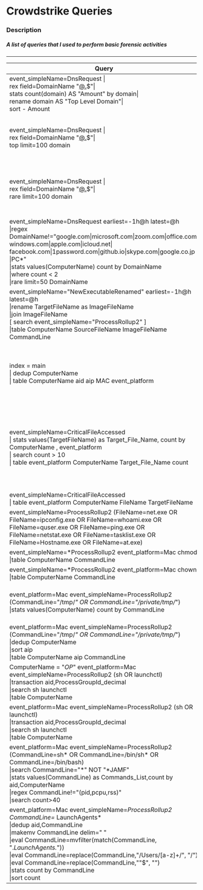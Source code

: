 # Crowdstrike Queries
### Description

##### A list of queries that I used to perform basic forensic activities
------------------------
| Query        | Description           | Scope  |
| ------------- |:-------------:| -----:|
|event_simpleName=DnsRequest \| <br /> rex field=DomainName "[@\.](?<domain>\w+\.\w+)$"\| <br /> stats count(domain) AS "Amount" by domain\|<br />  rename domain AS "Top Level Domain"\| <br /> sort - Amount|<br /> Count all top domain access|Network|
| event_simpleName=DnsRequest \| <br />rex field=DomainName "[@\.](?<domain>\w+\.\w+)$"\| <br />top limit=100 domain | List top 100 domain contacted by our users Usefull to detect a Mining |Network|
|event_simpleName=DnsRequest \| <br />rex field=DomainName "[@\.](?<domain>\w+\.\w+)$"\| <br />rare limit=100 domain|List "rare" 100 domain contacted by our users Usefull to detect unusual DN|Network|
|event_simpleName=DnsRequest earliest=-1h@h latest=@h<br />\|regex DomainName!="google\.com\|microsoft\.com\|zoom\.com\|office\.com\|<br />windows\.com\|apple\.com\|icloud\.net\|<br />facebook\.com\|1password\.com\|github\.io\|skype\.com\|google\.co\.jp<br />\|PC*" <br />\|stats values(ComputerName) count by DomainName <br />\|where count < 2<br />\|rare limit=50 DomainName|Show me a list of domain name requested less than 2 times during the last hour|Network|
|event_simpleName="NewExecutableRenamed" earliest=-1h@h latest=@h<br />\|rename TargetFileName as ImageFileName<br />\|join ImageFileName <br />\[ search event_simpleName="ProcessRollup2" ]<br />\|table ComputerName SourceFileName ImageFileName CommandLine|Executable name changed the last hour|Cross platform|
|index = main <br />\| dedup ComputerName<br />\| table ComputerName aid aip MAC event_platform|Quick overview about the endpoint information <br />aid (agent id) is really critical to perform investigation|Cross platform|
|event_simpleName=CriticalFileAccessed<br />\| stats values(TargetFileName) as Target_File_Name, count by ComputerName , event_platform<br />\| search count > 10<br />\| table event_platform ComputerName Target_File_Name count |Count the amount of Critical file accessed and display the platform, Computer Name , the Targeted File Name , and count|Mac/Linux|
|event_simpleName=CriticalFileAccessed<br />\| table event_platform ComputerName FileName TargetFileName|Critical file accessed|Mac/Linux|
|event_simpleName=ProcessRollup2 (FileName=net.exe OR FileName=ipconfig.exe OR FileName=whoami.exe OR FileName=quser.exe OR FileName=ping.exe OR FileName=netstat.exe OR FileName=tasklist.exe OR FileName=Hostname.exe OR FileName=at.exe) | table ComputerName FileName CommandLine|Reconnaissance Tools installed|Windows|
|event_simpleName=*ProcessRollup2 event_platform=Mac chmod<br />\|table ComputerName CommandLine|see chmod performed|Mac/Linux|
|event_simpleName=*ProcessRollup2 event_platform=Mac chown<br />\|table ComputerName CommandLine|see chown performed|Mac/Linux|
|event_platform=Mac event_simpleName=ProcessRollup2 (CommandLine="/tmp/*" OR CommandLine="/private/tmp/*")<br />\|stats values(ComputerName) count by CommandLine |Commandline executed with /tmp/ or /private/tmp/ on the path|Mac|
|event_platform=Mac event_simpleName=ProcessRollup2 (CommandLine="/tmp/*" OR CommandLine="/private/tmp/*")<br />\|dedup ComputerName<br />\|sort aip<br />\|table ComputerName aip CommandLine|Check the commandline performed|Mac|
|ComputerName = "*OP*" event_platform=Mac event_simpleName=ProcessRollup2 (sh OR launchctl)<br />\|transaction aid,ProcessGroupId_decimal<br />\|search sh launchctl<br />\|table ComputerName |Process tree with  sh and launchctl And view CC OP ComputerName|Mac|
|event_platform=Mac event_simpleName=ProcessRollup2 (sh OR launchctl)<br />\|transaction aid,ProcessGroupId_decimal<br />\|search sh launchctl<br />\|table ComputerName|Process tree with  sh and launchctl And view ComputerName|Mac|
|event_platform=Mac event_simpleName=ProcessRollup2 (CommandLine=sh* OR CommandLine=/bin/sh* OR CommandLine=/bin/bash)<br />\|search CommandLine="*"  NOT "*JAMF"<br />\|stats values(CommandLine) as Commands_List,count by aid,ComputerName<br />\|regex CommandLine!="(pid,pcpu,rss)"<br />\|search count>40|Count per Computer how many active shells and display the computer name with the list of actives shell|Mac|
|event_platform=Mac event_simpleName=*ProcessRollup2 CommandLine=* LaunchAgents* <br />\|dedup aid,CommandLine<br />\|makemv CommandLine delim=" " <br />\|eval CommandLine=mvfilter(match(CommandLine, ".*LaunchAgents.*"))<br />\|eval CommandLine=replace(CommandLine,"/Users/[a-z]+/", "/") <br />\|eval CommandLine=replace(CommandLine,"\"$", "") <br />\|stats count by CommandLine<br />\|sort count<br />|Rare agent launched|Cross Platform|
